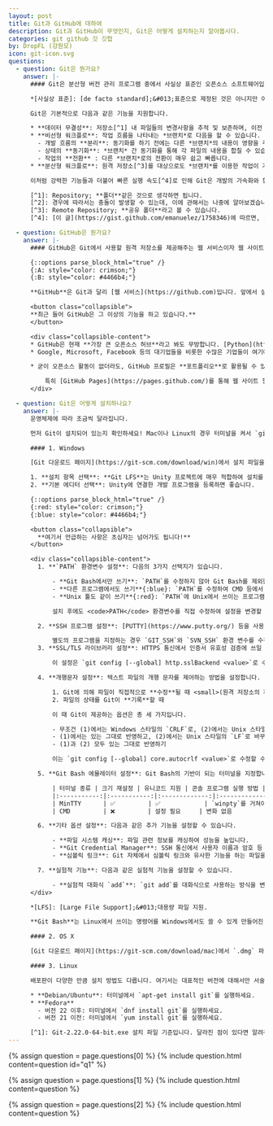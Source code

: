 ```yaml
---
layout: post
title: Git과 GitHub에 대하여
description: Git과 GitHub이 무엇인지, Git은 어떻게 설치하는지 알아봅시다.
categories: git github 깃 깃헙
by: DropFL (강원모)
icon: git-icon.svg
questions:
  - question: Git은 뭔가요?
    answer: |-
      #### Git은 분산형 버전 관리 프로그램 중에서 사실상 표준인 오픈소스 소프트웨어입니다.

      *[사실상 표준]: [de facto standard];&#013;표준으로 제정된 것은 아니지만 이미 많은 사람이 사용하여 표준과도 같음을 의미합니다.

      Git은 기본적으로 다음과 같은 기능을 지원합니다.

      * **데이터 무결성**: 저장소[^1] 내 파일들의 변경사항을 추적 및 보존하며, 이전 상태로 복구하는 것도 가능합니다.
      * **비선형 워크플로**: 작업 흐름을 나타내는 *브랜치*로 다음을 할 수 있습니다.
        - 개발 흐름의 **분리**: 동기화를 하기 전에는 다른 *브랜치*의 내용이 영향을 주지 않습니다.
        - 상태의 **동기화**: *브랜치* 간 동기화를 통해 각 파일의 내용을 합칠 수 있습니다.[^2]
        - 작업의 **전환** : 다른 *브랜치*로의 전환이 매우 쉽고 빠릅니다.
      * **분산형 워크플로**: 원격 저장소[^3]를 대상으로도 *브랜치*를 이용한 작업이 가능합니다.

      이처럼 강력한 기능들과 더불어 빠른 실행 속도[^4]로 인해 Git은 개발의 가속화와 협업의 간편화를 이뤘고, 그에 따라 최근에는 **개발자가 반드시 쓸 줄 알아야 하는 툴**이 되었습니다.

      [^1]: Repository; **폴더**같은 것으로 생각하면 됩니다.
      [^2]: 경우에 따라서는 충돌이 발생할 수 있는데, 이에 관해서는 나중에 알아보겠습니다.
      [^3]: Remote Repository; **공유 폴더**라고 볼 수 있습니다.
      [^4]: [이 글](https://gist.github.com/emanuelez/1758346)에 따르면, 1326개의 폴더와 19384개 파일로 구성된 저장소를 탐색하는 데에 16초, 캐시를 사용하면 **0.17초**가 소요되었습니다.

  - question: GitHub은 뭔가요?
    answer: |-
      #### GitHub은 Git에서 사용할 원격 저장소를 제공해주는 웹 서비스이자 웹 사이트입니다.

      {::options parse_block_html="true" /}
      {:A: style="color: crimson;"}
      {:B: style="color: #4466b4;"}

      **GitHub**은 Git과 달리 [웹 서비스](https://github.com)입니다. 앞에서 살짝 언급한 **원격 저장소**는 쉽게 말하면 클라우드에 있는 폴더를 의미하는데, GitHub은 그것을 지원하는 **클라우드 스토리지** 서비스라고 볼 수 있습니다. 즉, **Git**{:A}은 **로컬**에서 작동하는 프로그램이고, **GitHub**{:B}은 그와 연동되는 **인터넷** 상의 서버입니다.

      <button class="collapsible">
      **최근 들어 GitHub은 그 이상의 기능을 하고 있습니다.**
      </button>

      <div class="collapsible-content">
      * GitHub은 현재 **가장 큰 오픈소스 허브**라고 봐도 무방합니다. [Python](https://github.com/python/cpython), [리눅스](https://github.com/torvalds/linux), [Git](https://github.com/git/git), 심지어는 [Windows 계산기](https://github.com/microsoft/calculator)도 GitHub의 원격 저장소에 업로드되어 있습니다. 그리고 이러한 오픈소스 프로젝트가 수많은 사람들에 의해 개발되고 있습니다.
      * Google, Microsoft, Facebook 등의 대기업들을 비롯한 수많은 기업들이 여기에 참여하고 있는데, 그에 따라 GitHub에서의 오픈소스 활동 자체가 **취업의 기회**를 제공하는 경우도 많습니다.

      * 굳이 오픈소스 활동이 없더라도, GitHub 프로필은 **포트폴리오**로 활용될 수 있습니다. 최근에는 개발자 포트폴리오를 GitHub 프로필 링크로 대체하는 경우도 있습니다. Git 및 GitHub 경험은 사실상 필수라고 여기며, 여러분의 원격 저장소를 둘러보는 것이 **여러분의 실력을 확인하는 가장 쉽고 직관적인 방법**이기 때문입니다.

          특히 [GitHub Pages](https://pages.github.com/)를 통해 웹 사이트 형태의 포트폴리오를 제작하거나, 블로그를 운영하는 등의 작업을 비교적 손쉽게 할 수 있습니다. 이 사이트 또한 GitHub Pages로 만들어 졌습니다.
      </div>

  - question: Git은 어떻게 설치하나요?
    answer: |-
      운영체제에 따라 조금씩 달라집니다.

      먼저 Git이 설치되어 있는지 확인하세요! Mac이나 Linux의 경우 터미널을 켜서 `git --version`을 쳤을 때, 버전 명이 나온다면 해당 버전의 Git이 설치된 것입니다. Windows의 경우, Git Bash가 존재하거나 CMD에서 `git --version`을 입력했을 때 버전 명이 나온다면 Git이 설치된 것입니다. 이는 설치 후 확인할 때에도 적용할 수 있습니다.

      #### 1. Windows

      [Git 다운로드 페이지](https://git-scm.com/download/win)에서 설치 파일을 받고 실행합니다. 보통 Next를 계속 눌러도 무방하나, 다소 유의해야 하는 설정 항목은 다음과 같습니다.[^1]

      1. **설치 항목 선택**: **Git LFS**는 Unity 프로젝트에 매우 적합하여 설치를 추천합니다.
      2. **기본 에디터 선택**: Unity에 연결한 개발 프로그램을 등록하면 좋습니다.

      {::options parse_block_html="true" /}
      {:red: style="color: crimson;"}
      {:blue: style="color: #4466b4;"}

      <button class="collapsible">
        **여기서 언급하는 사항은 초심자는 넘어가도 됩니다!**
      </button>

      <div class="collapsible-content">
        1. **`PATH` 환경변수 설정**: 다음의 3가지 선택지가 있습니다.

            - **Git Bash에서만 쓰기**: `PATH`를 수정하지 않아 Git Bash를 제외한 다른 프로그램에서 Git을 쓸 수 없습니다.
            - **다른 프로그램에서도 쓰기**{:blue}: `PATH`를 수정하여 CMD 등에서 `git` 명령어를 쓸 수 있게 합니다. Visual Studio를 비롯하여 많은 개발 툴이 Git과 연동되기 때문에, 가장 추천되는 기본 선택지입니다.
            - **Unix 툴도 같이 쓰기**{:red}: `PATH`에 Unix에서 쓰이는 프로그램에 대한 경로도 추가합니다. 단, 기존 CMD 등에서 사용되는 커맨드의 일부를 덮어씌우기 때문에 일반적으로 추천되지 않습니다.

            설치 후에도 <code>PATH</code> 환경변수를 직접 수정하여 설정을 변경할 수 있습니다.

        2. **SSH 프로그램 설정**: [PUTTY](https://www.putty.org/) 등을 사용하는 경우, Git에 내장된 OpenSSH 기반 클라이언트를 대신하여 사용할 수 있습니다. Git에서 SSH 클라이언트는 원격 저장소 작업 등에 사용됩니다.

            별도의 프로그램을 지정하는 경우 `GIT_SSH`와 `SVN_SSH` 환경 변수를 수정하며, Git은 이 변수가 지정하는 실행 파일을 이용하게 됩니다. 변수가 존재하지 않는 경우, Git 내장 클라이언트를 사용하게 됩니다.
        3. **SSL/TLS 라이브러리 설정**: HTTPS 통신에서 인증서 유효성 검증에 쓰일 라이브러리를 선택합니다. 기본적으로는 OpenSSL을 사용하여 Git에 내장된 `ca-bundle.crt` 파일을 허용된 인증 기관 목록으로 취급합니다. 옵션을 통해 Windows 네이티브 보안 채널 라이브러리를 이용할 수도 있는데, 이 경우 기본적으로 Windows 인증서 저장소를 통해 인증서를 허용하며, 내부망을 통한 인증서 검증을 할 수도 있습니다.

            이 설정은 `git config [--global] http.sslBackend <value>`로 수정할 수 있습니다. `<value>`의 값은 `openssl`, `schannel` 중 하나입니다.

        4. **개행문자 설정**: 텍스트 파일의 개행 문자를 제어하는 방법을 설정합니다. 여기서 개행 문자가 문제되는 경우는 두 가지가 있습니다.

            1. Git에 의해 파일이 직접적으로 **수정**될 때 <small>(원격 저장소의 파일과 병합하거나, 다른 *브랜치*의 파일 상태를 가져오는 경우)</small>
            2. 파일의 상태를 Git이 **기록**할 때

            이 때 Git이 제공하는 옵션은 총 세 가지입니다.

            - 무조건 (1)에서는 Windows 스타일의 `CRLF`로, (2)에서는 Unix 스타일의 `LF`로 바꾸기
            - (1)에서는 있는 그대로 반영하고, (2)에서는 Unix 스타일의 `LF`로 바꾸기
            - (1)과 (2) 모두 있는 그대로 반영하기

            이는 `git config [--global] core.autocrlf <value>`로 수정할 수 있고, `<value>`는 위에서부터 `true`, `input`, `false`에 대응됩니다.

        5. **Git Bash 에뮬레이터 설정**: Git Bash의 기반이 되는 터미널을 지정합니다. 첫번째 옵션은 [MSYS2](https://www.msys2.org/)의 터미널인 [MinTTY](https://mintty.github.io/)를 사용하는 것이며, 두번째 옵션은 CMD를 사용하는 것입니다. 아래는 두 터미널의 차이점입니다.

            | 터미널 종류 | 크기 재설정 | 유니코드 지원 | 콘솔 프로그램 실행 방법 |
            |:-----------:|:-----------:|:-------------:|:-----------------------:|
            | MinTTY      | ✅         | ✅            | `winpty`를 거쳐야 함    |
            | CMD         | ❌         | 설정 필요     | 변화 없음               |

        6. **기타 옵션 설정**: 다음과 같은 추가 기능을 설정할 수 있습니다.

            - **파일 시스템 캐싱**: 파일 관련 정보를 캐싱하여 성능을 높입니다.
            - **Git Credential Manager**: SSH 통신에서 사용자 이름과 암호 등 인증 정보를 Windows 자격 증명 관리자에 저장하고 자동으로 입력해주는 기능을 추가합니다.
            - **심볼릭 링크**: Git 자체에서 심볼릭 링크와 유사한 기능을 하는 파일을 제어합니다. 그러나 Windows Vista 이후로 심볼릭 링크가 기본 기능이 되어 큰 의미는 없을 것으로 보입니다.

        7. **실험적 기능**: 다음과 같은 실험적 기능을 설정할 수 있습니다.

            - **실험적 대화식 `add`**: `git add`를 대화식으로 사용하는 방식을 변경합니다. 이는 기존보다 속도가 빠르지만, 안정성이 보장되지는 않았습니다.
      </div>

      *[LFS]: [Large File Support];&#013;대용량 파일 지원.

      **Git Bash**는 Linux에서 쓰이는 명령어를 Windows에서도 쓸 수 있게 만들어진 CMD같은 프로그램입니다. `git` 커맨드 예시는 **Linux를 기준으로 작성된 경우가 많으므로**, 충분한 이해가 없다면 Git Bash를 사용하는 것을 추천합니다.

      #### 2. OS X

      [Git 다운로드 페이지](https://git-scm.com/download/mac)에서 `.dmg` 파일을 받고 실행합니다. 이후 그 내부의 `.pkg` 파일을 실행하여 Git을 설치합니다. 별다른 설정 없이 계속 진행하여 설치해도 무방합니다.

      #### 3. Linux

      배포판이 다양한 만큼 설치 방법도 다릅니다. 여기서는 대표적인 버전에 대해서만 서술하며, 정확한 정보는 [이 페이지](https://git-scm.com/download/linux)에서 확인하시기 바랍니다.

      * **Debian/Ubuntu**: 터미널에서 `apt-get install git`를 실행하세요.
      * **Fedora**
        - 버전 22 이후: 터미널에서 `dnf install git`를 실행하세요.
        - 버전 21 이전: 터미널에서 `yum install git`를 실행하세요.

      [^1]: Git-2.22.0-64-bit.exe 설치 파일 기준입니다. 달라진 점이 있다면 알려주세요!
---
```


{% assign question = page.questions[0] %}
{% include question.html content=question id="q1" %}

{% assign question = page.questions[1] %}
{% include question.html content=question %}

{% assign question = page.questions[2] %}
{% include question.html content=question %}

